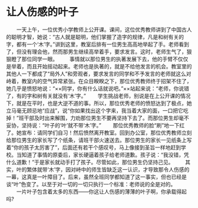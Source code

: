# 让人伤感的叶子
　　一天上午，一位优秀小学教师上公开课。课间，这位优秀教师讲到了中国古人的聪明才智，她说：“古人就是聪明，他们掌握了造字的规律，凡是和树有关的字，都有一个‘木’字。”讲到这里，教室后排有一位男生高高地举起了手。老师看到了，但没有理会他，然而那男生继续高举着手，要求发言。这时，老师生气了，狠狠瞪了那位同学一眼。 
　　事情就以那位男生的执著发展下去，他的手臂不仅仅是举着，而且开始摇动起来。老师也是执著的，就是不给他发言的机会。教室里的其他人一下都成了“局外人”和旁观者，要求发言的同学和不予发言的老师就这么对峙着，教室内的空气异常紧张。在众目睽睽之下，那位优秀教师终于招架不住了，她几乎是愤怒地说：“××同学，你有什么话就说吧。”××站起来说：“老师，你说错了，有的字和树有关就没有‘木’字。” 
　　学生挑战老师，别说是在上公开课的情况下，就是在平时，也是大逆不道的事。所以，那位优秀老师的愤怒达到了极点，她立马毫无顾忌地“应战”，说“你如果找出这个字来，我当着大家的面，一口把它吃掉！”班干部及时出来解围，力劝那位男生不要再坚持下去了。而那位男生却毫不妥协，坚持说：“叶子的‘叶’就不带‘木’字。” 
　　那位优秀教师的脸“刷”地一下红了。她宣布：请同学们自习！然后愤然离开教室。回到办公室，那位优秀教师立刻给那位男生的家长写了个纸条，请班干部火速送去。那位男生的家长一见纸条上写着“你的孩子太厉害了”，后面还有若干个感叹号，马上像接到圣旨一样地赶到学校。当知道了事情的原委后，家长硬逼着孩子给老师道歉。孩子说：“我没错，凭什么道歉！”于是家长就动手打了孩子。尽管如此，那位男生仍坚持己见。 
　　其实，叶的繁体就带‘木’字，因对峙中的师生皆缺乏这一认识，才导致那令人伤感的一幕，这真是一叶障目了。后来，虽然全班同学都知道了这一事实，但也已经是谈“叶”色变了。以至于对一切的一切只执行一个标准：老师说的全是对的。 
　　一片叶子包含着太多的东西——你这让人伤感的薄薄的叶子啊，你承载得起吗?
 